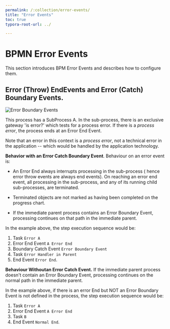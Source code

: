 ```yaml
---
permalink: /:collection/error-events/
title: "Error Events"
toc: true
typora-root-url: ../

---
```


# BPMN Error Events 

This section introduces BPM Error Events and describes how to configure them.

## Error (Throw) EndEvents and Error (Catch) Boundary Events.

![Error Boundary Events](/assets/images/ErrorBoundaryInSubProcess.png "Error Boundary Events")

This process has a SubProcess A.  In the sub-process, there is an exclusive gateway 'is error?' which tests for a process error.  If there is a *process error*, the process ends at an Error End Event.

Note that an error in this context is a *process error*, not a technical error in the application -- which would be handled by the application technology.

**Behavior with an Error Catch Boundary Event**.  Behaviour on an error event is:

- An Error End always interrupts processing in the sub-process ( hence error throw events are always end events).  On reaching an error end event, all processing in the sub-process, and any of its running child sub-processes, are terminated.

- Terminated objects are not marked as having been completed on the progress chart.

- If the immediate parent process contains an Error Boundary Event, processing continues on that path in the immediate parent.

In the  example above, the step execution sequence would be: 
1. <span class="bpmn-icon bpmn-icon-task-none"></span> Task `Error A`
2. <span class="bpmn-icon bpmn-icon-end-event-error"></span> Error End Event  `A Error End` 
3. <span class="bpmn-icon bpmn-icon-intermediate-event-catch-error"></span> Boundary Catch Event   `Error Boundary Event` 
4. <span class="bpmn-icon bpmn-icon-task"></span> Task `Error Handler in Parent`
5. <span class="bpmn-icon bpmn-icon-end-event-none"></span> End Event `Error End`.

**Behaviour Withoutan  Error Catch Event.**  If the immediate parent process doesn't contain an Error Boundary Event, processing continues on the normal path in the immediate parent.

In the example above, if there is an error End but NOT an Error Boundary Event is not defined in the process, the step execution sequence  would be: 
1. <span class="bpmn-icon bpmn-icon-task-none"></span> Task `Error A`
2. <span class="bpmn-icon bpmn-icon-end-event-error"></span> Error End Event  `A Error End` 
3. <span class="bpmn-icon bpmn-icon-task"></span> Task `B`
4. <span class="bpmn-icon bpmn-icon-end-event-none"></span> End Event `Normal End`.

